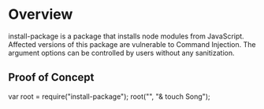 # Overview
install-package is a package that installs node modules from JavaScript.
Affected versions of this package are vulnerable to Command Injection.
The argument options can be controlled by users without any sanitization.

## Proof of Concept
var root = require("install-package");
root("", "& touch Song");